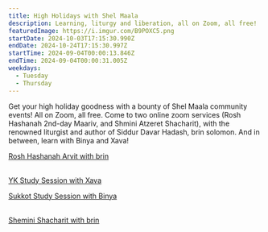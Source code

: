 ```yaml
---
title: High Holidays with Shel Maala
description: Learning, liturgy and liberation, all on Zoom, all free!
featuredImage: https://i.imgur.com/B9POXC5.png
startDate: 2024-10-03T17:15:30.990Z
endDate: 2024-10-24T17:15:30.997Z
startTime: 2024-09-04T00:00:13.846Z
endTime: 2024-09-04T00:00:31.005Z
weekdays:
  - Tuesday
  - Thursday
---
```

G﻿et your high holiday goodness with a bounty of Shel Maala community events! All on Zoom, all free. Come to two online zoom services (Rosh Hashanah 2nd-day Maariv, and Shmini Atzeret Shacharit), with the renowned liturgist and author of Siddur Davar Hadash, brin solomon. And in between, learn with Binya and Xava!

[Rosh Hashanah Arvit with brin](https://us06web.zoom.us/meeting/register/tZwpduCgqj0uGtA945PMGmXLBUxR7QVhCE88)

\
[Y﻿K Study Session with Xava](https://us06web.zoom.us/meeting/register/tZEpdu6pqjIpEtyUXKa1wjXaovhNZ9z2De_b)



[S﻿ukkot Study Session with Binya](https://us06web.zoom.us/meeting/register/tZEsceihrTIoGtaFK0-ZXOvNR-3TAEsPPGVO)

\
[S﻿hemini Shacharit with brin](https://us06web.zoom.us/meeting/register/tZ0qcOmgrT0pHtXNm0n1jykHfLdTuEoj57Aa)